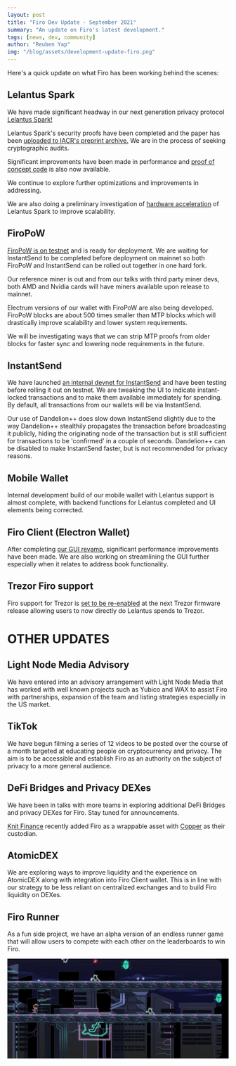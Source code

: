 ```yaml
---
layout: post
title: "Firo Dev Update - September 2021"
summary: "An update on Firo's latest development."
tags: [news, dev, community]
author: "Reuben Yap"
img: "/blog/assets/development-update-firo.png"
---
```

Here's a quick update on what Firo has been working behind the scenes:

## Lelantus Spark

We have made significant headway in our next generation privacy protocol [Lelantus Spark!](https://firo.org/2021/08/24/presenting-lelantus-spark.html)

Lelantus Spark's security proofs have been completed and the paper has been [uploaded to IACR's preprint archive.](https://eprint.iacr.org/2021/1173.pdf) We are in the process of seeking cryptographic audits.

Significant improvements have been made in performance and [proof of concept code](https://github.com/firoorg/spark) is also now available.

We continue to explore further optimizations and improvements in addressing.

We are also doing a preliminary investigation of [hardware acceleration](https://en.wikipedia.org/wiki/Hardware_acceleration) of Lelantus Spark to improve scalability.

## FiroPoW

[FiroPoW is on testnet](https://firo.org/2021/08/30/firopow-testnet-launched.html) and is ready for deployment. We are waiting for InstantSend to be completed before deployment on mainnet so both FiroPoW and InstantSend can be rolled out together in one hard fork.

Our reference miner is out and from our talks with third party miner devs, both AMD and Nvidia cards will have miners available upon release to mainnet.

Electrum versions of our wallet with FiroPoW are also being developed. FiroPoW blocks are about 500 times smaller than MTP blocks which will drastically improve scalability and lower system requirements.

We will be investigating ways that we can strip MTP proofs from older blocks for faster sync and lowering node requirements in the future.

## InstantSend

We have launched [an internal devnet for InstantSend](https://github.com/firoorg/firo/tree/devnet) and have been testing before rolling it  out on testnet. We are tweaking the UI to indicate instant-locked transactions and to make them available immediately for spending. By default, all transactions from our wallets will be via InstantSend.

Our use of Dandelion++ does slow down InstantSend slightly due to the way Dandelion++ stealthily propagates the transaction before broadcasting it publicly, hiding the originating node of the transaction but is still sufficient for transactions to be 'confirmed' in a couple of seconds. Dandelion++ can be disabled to make InstantSend faster, but is not recommended for privacy reasons.

## Mobile Wallet

Internal development build of our mobile wallet with Lelantus support is almost complete, with backend functions for Lelantus completed and UI elements being corrected.

## Firo Client (Electron Wallet)

After completing [our GUI revamp,](https://firo.org/2021/08/27/firo-client-release-210.html) significant performance improvements have been made. We are also working on streamlining the GUI further especially when it relates to address book functionality.

## Trezor Firo support

Firo support for Trezor is [set to be re-enabled](https://github.com/trezor/trezor-firmware/issues/1767) at the next Trezor firmware release allowing users to now directly do Lelantus spends to Trezor.


# OTHER UPDATES

## Light Node Media Advisory

We have entered into an advisory arrangement with Light Node Media that has worked with well known projects such as Yubico and WAX to assist Firo with partnerships, expansion of the team and listing strategies especially in the US market.

## TikTok 

We have begun filming a series of 12 videos to be posted over the course of a month targeted at educating people on cryptocurrency and privacy. The aim is to be accessible and establish Firo as an authority on the subject of privacy to a more general audience.

## DeFi Bridges and Privacy DEXes

We have been in talks with more teams in exploring additional DeFi Bridges and privacy DEXes for Firo. Stay tuned for announcements.

[Knit Finance](https://knitfinance.medium.com/knit-finance-will-integrate-firo-to-enable-cross-chain-interoperability-a74d06c2e372) recently added Firo as a wrappable asset with [Copper](https://copper.co/) as their custodian.

## AtomicDEX

We are exploring ways to improve liquidity and the experience on AtomicDEX along with integration into Firo Client wallet. This is in line with our strategy to be less reliant on centralized exchanges and to build Firo liquidity on DEXes.

## Firo Runner

As a fun side project, we have an alpha version of an endless runner game that will allow users to compete with each other on the leaderboards to win Firo.

![](/blog/assets/firo-runner.jpg)
